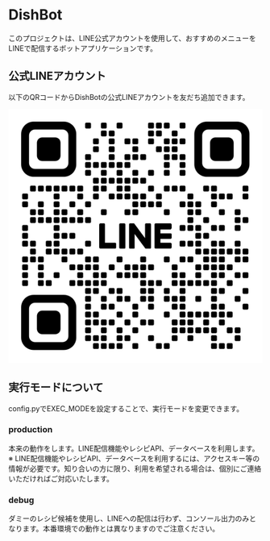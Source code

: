 # DishBot
このプロジェクトは、LINE公式アカウントを使用して、おすすめのメニューをLINEで配信するボットアプリケーションです。

## 公式LINEアカウント
以下のQRコードからDishBotの公式LINEアカウントを友だち追加できます。

![DishBot公式LINE QRコード](../images/dish_bot_line_qr.png)

## 実行モードについて
config.pyでEXEC_MODEを設定することで、実行モードを変更できます。
### production
本来の動作をします。LINE配信機能やレシピAPI、データベースを利用します。<br>
※ LINE配信機能やレシピAPI、データベースを利用するには、アクセスキー等の情報が必要です。知り合いの方に限り、利用を希望される場合は、個別にご連絡いただければご対応いたします。
### debug
ダミーのレシピ候補を使用し、LINEへの配信は行わず、コンソール出力のみとなります。本番環境での動作とは異なりますのでご注意ください。